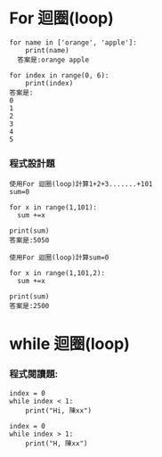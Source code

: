 # For 迴圈(loop)
```
for name in ['orange', 'apple']:
	print(name)
  答案是:orange apple

```

```
for index in range(0, 6):
	print(index)
答案是:
0
1
2
3
4
5
```
### 程式設計題
```
使用For 迴圈(loop)計算1+2+3.......+101
sum=0

for x in range(1,101):
  sum +=x
  
print(sum)  
答案是:5050
```

```
使用For 迴圈(loop)計算sum=0

for x in range(1,101,2):
  sum +=x
  
print(sum)  
答案是:2500
```
# while 迴圈(loop)
### 程式閱讀題:
```
index = 0
while index < 1:
	print("Hi, 陳xx")
```
```
index = 0
while index > 1:
	print("H, 陳xx")
```
